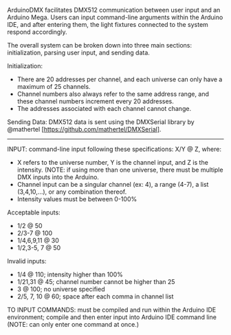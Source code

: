 ArduinoDMX facilitates DMX512 communication between user input and an Arduino Mega. Users can input command-line arguments within the Arduino IDE, and after entering them,
the light fixtures connected to the system respond accordingly.

The overall system can be broken down into three main sections: initialization, parsing user input, and sending data.

Initialization: 
* There are 20 addresses per channel, and each universe can only have a maximum of 25 channels.
* Channel numbers also always refer to the same address range, and these channel numbers increment every 20 addresses.
* The addresses associated with each channel cannot change.

Sending Data: DMX512 data is sent using the DMXSerial library by @mathertel [https://github.com/mathertel/DMXSerial].

****************************

INPUT: command-line input following these specifications: X/Y @ Z, where:
* X refers to the universe number, Y is the channel input, and Z is the intensity. (NOTE: if using more than one universe, there must be multiple DMX inputs into the Arduino.
* Channel input can be a singular channel (ex: 4), a range (4-7), a list (3,4,10,...), or any combination thereof.
* Intensity values must be between 0-100%

Acceptable inputs:
* 1/2 @ 50
* 2/3-7 @ 100
* 1/4,6,9,11 @ 30
* 1/2,3-5, 7 @ 50

Invalid inputs:
* 1/4 @ 110; intensity higher than 100%  
* 1/21,31 @ 45; channel number cannot be higher than 25
* 3 @ 100; no universe specified
* 2/5, 7, 10 @ 60; space after each comma in channel list

TO INPUT COMMANDS: must be compiled and run within the Arduino IDE environment; compile and then enter input into Arduino IDE command line (NOTE: can only enter one command at once.)

                                                                            
